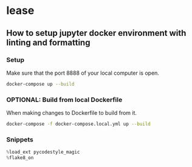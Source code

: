 # lease

## How to setup jupyter docker environment with linting and formatting

### Setup

Make sure that the port 8888 of your local computer is open.

```bash
docker-compose up --build
```

### OPTIONAL: Build from local Dockerfile

When making changes to Dockerfile to build from it.

```bash
docker-compose -f docker-compose.local.yml up --build
```

### Snippets

```py
%load_ext pycodestyle_magic
%flake8_on
```